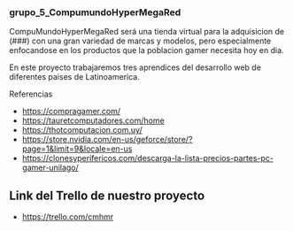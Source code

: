 ### grupo_5_CompumundoHyperMegaRed


CompuMundoHyperMegaRed será una tienda virtual para la adquisicion de (###) con una gran variedad de marcas y modelos, pero especialmente enfocandose en los productos que la poblacion gamer necesita hoy en dia. 

En este proyecto trabajaremos tres aprendices del desarrollo web de diferentes paises de Latinoamerica.

Referencias
- https://compragamer.com/
- https://tauretcomputadores.com/home
- https://thotcomputacion.com.uy/
- https://store.nvidia.com/en-us/geforce/store/?page=1&limit=9&locale=en-us
- https://clonesyperifericos.com/descarga-la-lista-precios-partes-pc-gamer-unilago/

## Link del Trello de nuestro proyecto
- https://trello.com/cmhmr 
